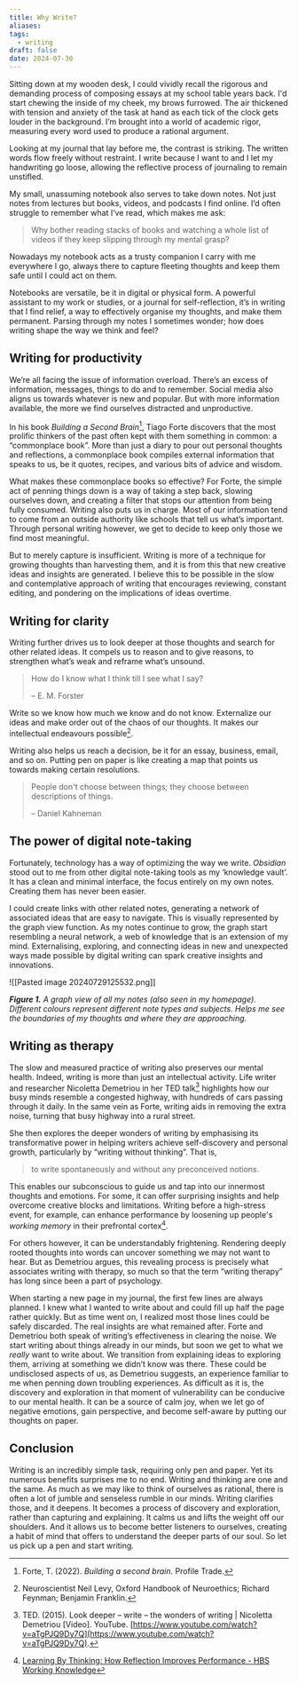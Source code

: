 ```yaml
---
title: Why Write?
aliases: 
tags:
  - writing
draft: false
date: 2024-07-30
---
```

Sitting down at my wooden desk, I could vividly recall the rigorous and demanding process of composing essays at my school table years back. I'd start chewing the inside of my cheek, my brows furrowed. The air thickened with tension and anxiety of the task at hand as each tick of the clock gets louder in the background. I’m brought into a world of academic rigor, measuring every word used to produce a rational argument.

Looking at my journal that lay before me, the contrast is striking. The written words flow freely without restraint. I write because I want to and I let my handwriting go loose, allowing the reflective process of journaling to remain unstifled.

My small, unassuming notebook also serves to take down notes. Not just notes from lectures but books, videos, and podcasts I find online. I’d often struggle to remember what I’ve read, which makes me ask:

> Why bother reading stacks of books and watching a whole list of videos if they keep slipping through my mental grasp?

Nowadays my notebook acts as a trusty companion I carry with me everywhere I go, always there to capture fleeting thoughts and keep them safe until I could act on them.

Notebooks are versatile, be it in digital or physical form. A powerful assistant to my work or studies, or a journal for self-reflection, it’s in writing that I find relief, a way to effectively organise my thoughts, and make them permanent. Parsing through my notes I sometimes wonder; how does writing shape the way we think and feel?

## Writing for productivity

We’re all facing the issue of information overload. There’s an excess of information, messages, things to do and to remember. Social media also aligns us towards whatever is new and popular. But with more information available, the more we find ourselves distracted and unproductive.

In his book _Building a Second Brain_[^1], Tiago Forte discovers that the most prolific thinkers of the past often kept with them something in common: a “commonplace book”. More than just a diary to pour out personal thoughts and reflections, a commonplace book compiles external information that speaks to us, be it quotes, recipes, and various bits of advice and wisdom. 

What makes these commonplace books so effective? For Forte, the simple act of penning things down is a way of taking a step back, slowing ourselves down, and creating a filter that stops our attention from being fully consumed. Writing also puts us in charge. Most of our information tend to come from an outside authority like schools that tell us what’s important. Through personal writing however, we get to decide to keep only those we find most meaningful. 

But to merely capture is insufficient. Writing is more of a technique for growing thoughts than harvesting them, and it is from this that new creative ideas and insights are generated. I believe this to be possible in the slow and contemplative approach of writing that encourages reviewing, constant editing, and pondering on the implications of ideas overtime.

## Writing for clarity

Writing further drives us to look deeper at those thoughts and search for other related ideas. It compels us to reason and to give reasons, to strengthen what’s weak and reframe what’s unsound.


> How do I know what I think till I see what I say?
> 
> – E. M. Forster


Write so we know how much we know and do not know. Externalize our ideas and make order out of the chaos of our thoughts. It makes our intellectual endeavours possible[^2].

Writing also helps us reach a decision, be it for an essay, business, email, and so on. Putting pen on paper is like creating a map that points us towards making certain resolutions.


> People don't choose between things; they choose between descriptions of things.
> 
> – Daniel Kahneman

## The power of digital note-taking

Fortunately, technology has a way of optimizing the way we write. *Obsidian* stood out to me from other digital note-taking tools as my ‘knowledge vault’. It has a clean and minimal interface, the focus entirely on my own notes. Creating them has never been easier.

I could create links with other related notes, generating a network of associated ideas that are easy to navigate. This is visually represented by the graph view function. As my notes continue to grow, the graph start resembling a neural network, a web of knowledge that is an extension of my mind. Externalising, exploring, and connecting ideas in new and unexpected ways made possible by digital writing can spark creative insights and innovations.

![[Pasted image 20240729125532.png]]

***Figure 1.** A graph view of all my notes (also seen in my homepage). Different colours represent different note types and subjects. Helps me see the boundaries of my thoughts and where they are approaching.*

## Writing as therapy

The slow and measured practice of writing also preserves our mental health. Indeed, writing is more than just an intellectual activity. Life writer and researcher Nicoletta Demetriou in her TED talk[^3] highlights how our busy minds resemble a congested highway, with hundreds of cars passing through it daily. In the same vein as Forte, writing aids in removing the extra noise, turning that busy highway into a rural street. 

She then explores the deeper wonders of writing by emphasising its transformative power in helping writers achieve self-discovery and personal growth, particularly by “writing without thinking”. That is, 


> to write spontaneously and without any preconceived notions.


This enables our subconscious to guide us and tap into our innermost thoughts and emotions. For some, it can offer surprising insights and help overcome creative blocks and limitations. Writing before a high-stress event, for example, can enhance performance by loosening up people's *working memory* in their prefrontal cortex[^4].

For others however, it can be understandably frightening. Rendering deeply rooted thoughts into words can uncover something we may not want to hear. But as Demetriou argues, this revealing process is precisely what associates writing with therapy, so much so that the term “writing therapy” has long since been a part of psychology.

When starting a new page in my journal, the first few lines are always planned. I knew what I wanted to write about and could fill up half the page rather quickly. But as time went on, I realized most those lines could be safely discarded. The real insights are what remained after. Forte and Demetriou both speak of writing’s effectiveness in clearing the noise. We start writing about things already in our minds, but soon we get to what we _really_ want to write about. We transition from explaining ideas to exploring them, arriving at something we didn’t know was there. These could be undisclosed aspects of us, as Demetriou suggests, an experience familiar to me when penning down troubling experiences. As difficult as it is, the discovery and exploration in that moment of vulnerability can be conducive to our mental health. It can be a source of calm joy, when we let go of negative emotions, gain perspective, and become self-aware by putting our thoughts on paper.

## Conclusion

Writing is an incredibly simple task, requiring only pen and paper. Yet its numerous benefits surprises me to no end. Writing and thinking are one and the same. As much as we may like to think of ourselves as rational, there is often a lot of jumble and senseless rumble in our minds. Writing clarifies those, and it deepens. It becomes a process of discovery and exploration, rather than capturing and explaining. It calms us and lifts the weight off our shoulders. And it allows us to become better listeners to ourselves, creating a habit of mind that offers to understand the deeper parts of our soul. So let us pick up a pen and start writing.

[^1]: Forte, T. (2022). _Building a second brain_. Profile Trade.
[^2]: Neuroscientist Neil Levy, Oxford Handbook of Neuroethics; Richard Feynman; Benjamin Franklin.
[^3]: TED. (2015). Look deeper – write – the wonders of writing | Nicoletta Demetriou [Video]. YouTube. [https://www.youtube.com/watch?v=aTgPJQ9Dy7Q](https://www.youtube.com/watch?v=aTgPJQ9Dy7Q).
[^4]: [Learning By Thinking: How Reflection Improves Performance - HBS Working Knowledge](https://hbswk.hbs.edu/item/learning-by-thinking-how-reflection-improves-performance)
